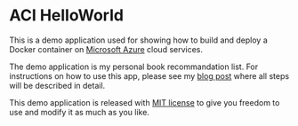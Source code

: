 # ACI HelloWorld

This is a demo application used for showing how to build and deploy a Docker container on [Microsoft Azure] cloud services.

The demo application is my personal book recommandation list. For instructions on how to use this app, please see my [blog post] where all steps will be described in detail.

This demo application is released with [MIT license](LICENSE) to give you freedom to use and modify it as much as you like.

[Microsoft Azure]: https://azure.microsoft.com
[blog post]: http://www.dragonbe.com